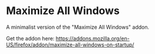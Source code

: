 # Maximize All Windows

A minimalist version of the "Maximize All Windows" addon.

Get the addon here: https://addons.mozilla.org/en-US/firefox/addon/maximize-all-windows-on-startup/
